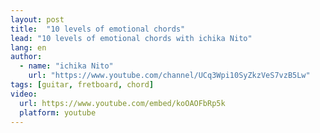 ```yaml
---
layout: post
title:  "10 levels of emotional chords"
lead: "10 levels of emotional chords with ichika Nito"
lang: en
author:
  - name: "ichika Nito"
    url: "https://www.youtube.com/channel/UCq3Wpi10SyZkzVeS7vzB5Lw"
tags: [guitar, fretboard, chord]
video:
  url: https://www.youtube.com/embed/koOAOFbRp5k
  platform: youtube
---
```


